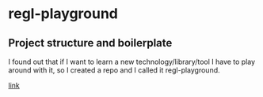 # regl-playground

## Project structure and boilerplate

I found out that if I want to learn a new technology/library/tool I have to play around with it, so I created a repo and I called it regl-playground.

[link](https://github.com/jackdbd/regl-playground)
